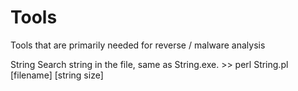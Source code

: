# Tools   
Tools that are primarily needed for reverse / malware analysis

String 
Search string in the file, same as String.exe. >> perl String.pl [filename] [string size]

